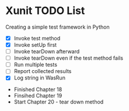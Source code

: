 # Xunit TODO List

Creating a simple test framework in Python

- [X] Invoke test method
- [X] Invoke setUp first
- [ ] Invoke tearDown afterward
- [ ] Invoke tearDown even if the test method fails
- [ ] Run multiple tests
- [ ] Report collected results
- [X] Log string in WasRun

- Finished Chapter 18
- Finsihed Chapter 19
- Start Chapter 20 - tear down method
